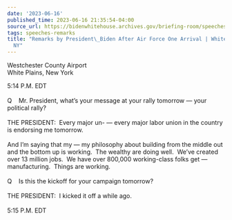 ```yaml
---
date: '2023-06-16'
published_time: 2023-06-16 21:35:54-04:00
source_url: https://bidenwhitehouse.archives.gov/briefing-room/speeches-remarks/2023/06/16/remarks-by-president-biden-after-air-force-one-arrival-white-plains-ny/
tags: speeches-remarks
title: "Remarks by President\_Biden After Air Force One Arrival | White Plains,\_\
  NY"
---
```

 
Westchester County Airport  
White Plains, New York

5:14 P.M. EDT  
   
Q    Mr. President, what’s your message at your rally tomorrow — your
political rally?  
   
THE PRESIDENT:  Every major un- — every major labor union in the country
is endorsing me tomorrow.   
   
And I’m saying that my — my philosophy about building from the middle
out and the bottom up is working.  The wealthy are doing well.  We’ve
created over 13 million jobs.  We have over 800,000 working-class folks
get — manufacturing.  Things are working.  
   
Q    Is this the kickoff for your campaign tomorrow?  
   
THE PRESIDENT:  I kicked it off a while ago.  
   
5:15 P.M. EDT
